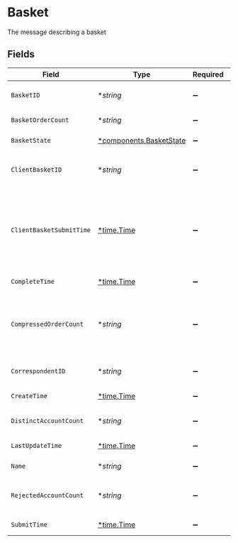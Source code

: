 # Basket

The message describing a basket


## Fields

| Field                                                                                                                                                                      | Type                                                                                                                                                                       | Required                                                                                                                                                                   | Description                                                                                                                                                                | Example                                                                                                                                                                    |
| -------------------------------------------------------------------------------------------------------------------------------------------------------------------------- | -------------------------------------------------------------------------------------------------------------------------------------------------------------------------- | -------------------------------------------------------------------------------------------------------------------------------------------------------------------------- | -------------------------------------------------------------------------------------------------------------------------------------------------------------------------- | -------------------------------------------------------------------------------------------------------------------------------------------------------------------------- |
| `BasketID`                                                                                                                                                                 | **string*                                                                                                                                                                  | :heavy_minus_sign:                                                                                                                                                         | System generated unique id for the basket                                                                                                                                  | fffd326-72fa-4d2b-bd1f-45384fe5d521                                                                                                                                        |
| `BasketOrderCount`                                                                                                                                                         | **string*                                                                                                                                                                  | :heavy_minus_sign:                                                                                                                                                         | Number of orders in the basket                                                                                                                                             | 30000                                                                                                                                                                      |
| `BasketState`                                                                                                                                                              | [*components.BasketState](../../models/components/basketstate.md)                                                                                                          | :heavy_minus_sign:                                                                                                                                                         | The processing status of the basket                                                                                                                                        | SUBMITTED                                                                                                                                                                  |
| `ClientBasketID`                                                                                                                                                           | **string*                                                                                                                                                                  | :heavy_minus_sign:                                                                                                                                                         | User-supplied unique basket ID. Cannot be more than 40 characters long.                                                                                                    | 39347a0d-860b-48e8-a04d-511133f057e3                                                                                                                                       |
| `ClientBasketSubmitTime`                                                                                                                                                   | [*time.Time](https://pkg.go.dev/time#Time)                                                                                                                                 | :heavy_minus_sign:                                                                                                                                                         | Time the basket submission request was sent by the client. This is a situationally optional field that reflects the value provided by the user in the SubmitBasketRequest. | 2006-01-02T15:04:05Z07:00                                                                                                                                                  |
| `CompleteTime`                                                                                                                                                             | [*time.Time](https://pkg.go.dev/time#Time)                                                                                                                                 | :heavy_minus_sign:                                                                                                                                                         | Time the basket was completed                                                                                                                                              | 2023-09-21 16:55:27.58 +0000 UTC                                                                                                                                           |
| `CompressedOrderCount`                                                                                                                                                     | **string*                                                                                                                                                                  | :heavy_minus_sign:                                                                                                                                                         | Number of compressed orders in the basket that will go to market. This number is calculated after basket submission.                                                       | 35                                                                                                                                                                         |
| `CorrespondentID`                                                                                                                                                          | **string*                                                                                                                                                                  | :heavy_minus_sign:                                                                                                                                                         | The unique id for the correspondent for the basket                                                                                                                         | 01HPMZZM6RKMVZA1JQ63RQKJRP                                                                                                                                                 |
| `CreateTime`                                                                                                                                                               | [*time.Time](https://pkg.go.dev/time#Time)                                                                                                                                 | :heavy_minus_sign:                                                                                                                                                         | Time of the basket creation                                                                                                                                                | 2023-09-21 16:55:27.58 +0000 UTC                                                                                                                                           |
| `DistinctAccountCount`                                                                                                                                                     | **string*                                                                                                                                                                  | :heavy_minus_sign:                                                                                                                                                         | Number of distinct accounts in the basket.                                                                                                                                 | 500                                                                                                                                                                        |
| `LastUpdateTime`                                                                                                                                                           | [*time.Time](https://pkg.go.dev/time#Time)                                                                                                                                 | :heavy_minus_sign:                                                                                                                                                         | Time of the last basket update                                                                                                                                             | 2023-09-21 16:55:27.58 +0000 UTC                                                                                                                                           |
| `Name`                                                                                                                                                                     | **string*                                                                                                                                                                  | :heavy_minus_sign:                                                                                                                                                         | System generated name of the basket                                                                                                                                        | correspondents/01HPMZZM6RKMVZA1JQ63RQKJRP/baskets/fffd326-72fa-4d2b-bd1f-45384fe5d521                                                                                      |
| `RejectedAccountCount`                                                                                                                                                     | **string*                                                                                                                                                                  | :heavy_minus_sign:                                                                                                                                                         | Number of accounts that did not pass risk checks and their orders were rejected.                                                                                           | 2                                                                                                                                                                          |
| `SubmitTime`                                                                                                                                                               | [*time.Time](https://pkg.go.dev/time#Time)                                                                                                                                 | :heavy_minus_sign:                                                                                                                                                         | Time the basket was submitted                                                                                                                                              | 2023-09-21 16:55:27.58 +0000 UTC                                                                                                                                           |